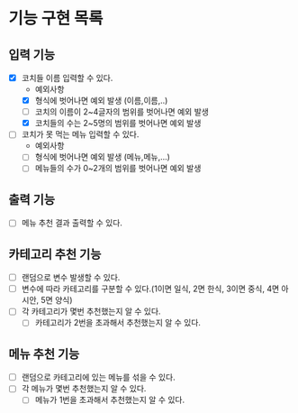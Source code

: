 # 기능 구현 목록
## 입력 기능
- [x] 코치들 이름 입력할 수 있다.
  - 예외사항
  - [x] 형식에 벗어나면 예외 발생 (이름,이름,..)
  - [ ] 코치의 이름이 2~4글자의 범위를 벗어나면 예외 발생
  - [x] 코치들의 수는 2~5명의 범위를 벗어나면 예외 발생

- [ ] 코치가 못 먹는 메뉴 입력할 수 있다.
  - 예외사항
  - [ ] 형식에 벗어나면 예외 발생 (메뉴,메뉴,...)
  - [ ] 메뉴들의 수가 0~2개의 범위를 벗어나면 예외 발생

## 출력 기능
- [ ] 메뉴 추천 결과 출력할 수 있다.

## 카테고리 추천 기능
- [ ] 랜덤으로 변수 발생할 수 있다. 
- [ ] 변수에 따라 카테고리를 구분할 수 있다.(1이면 일식, 2면 한식, 3이면 중식, 4면 아시안, 5면 양식)
- [ ] 각 카테고리가 몇번 추천했는지 알 수 있다.
  - [ ] 카테고리가 2번을 초과해서 추천했는지 알 수 있다.

## 메뉴 추천 기능
- [ ] 랜덤으로 카테고리에 있는 메뉴를 섞을 수 있다.
- [ ] 각 메뉴가 몇번 추천했는지 알 수 있다.
  - [ ] 메뉴가 1번을 초과해서 추천했는지 알 수 있다.